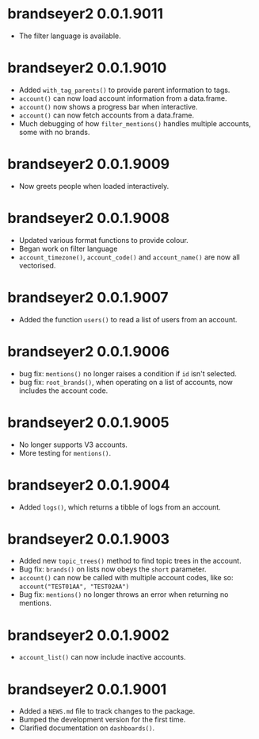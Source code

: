 # brandseyer2 0.0.1.9011

* The filter language is available.

# brandseyer2 0.0.1.9010

* Added `with_tag_parents()` to provide parent information to tags.
* `account()` can now load account information from a data.frame.
* `account()` now shows a progress bar when interactive. 
* `account()` can now fetch accounts from a data.frame. 
* Much debugging of how `filter_mentions()` handles multiple 
  accounts, some with no brands.

# brandseyer2 0.0.1.9009

* Now greets people when loaded interactively.

# brandseyer2 0.0.1.9008

* Updated various format functions to provide colour. 
* Began work on filter language
* `account_timezone()`, `account_code()` and `account_name()` are now all vectorised.

# brandseyer2 0.0.1.9007

* Added the function `users()` to read a list of users from an account.

# brandseyer2 0.0.1.9006

* bug fix: `mentions()` no longer raises a condition if `id` isn't selected.
* bug fix: `root_brands()`, when operating on a list of accounts, now includes the account code.

# brandseyer2 0.0.1.9005

* No longer supports V3 accounts.
* More testing for `mentions()`.

# brandseyer2 0.0.1.9004

* Added `logs()`, which returns a tibble of logs from an account.

# brandseyer2 0.0.1.9003

* Added new `topic_trees()` method to find topic trees in the account.
* Bug fix: `brands()` on lists now obeys the `short` parameter.
* `account()` can now be called with multiple account codes, like so: 
  ``` account("TEST01AA", "TEST02AA") ```
* Bug fix: `mentions()` no longer throws an error when returning no mentions.

# brandseyer2 0.0.1.9002

* `account_list()` can now include inactive accounts.

# brandseyer2 0.0.1.9001

* Added a `NEWS.md` file to track changes to the package.
* Bumped the development version for the first time.
* Clarified documentation on `dashboards()`.
